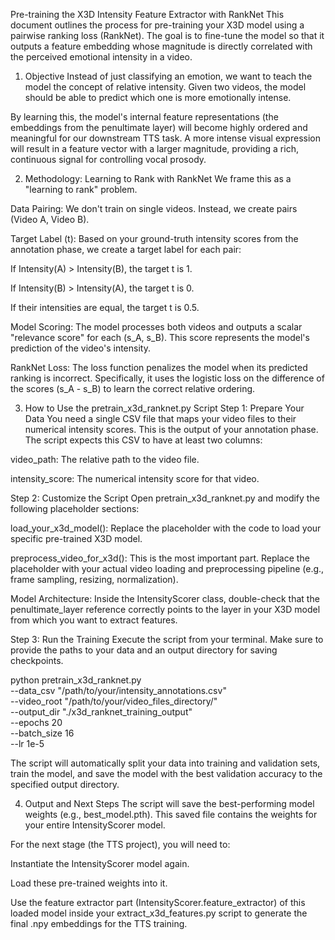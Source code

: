 Pre-training the X3D Intensity Feature Extractor with RankNet
This document outlines the process for pre-training your X3D model using a pairwise ranking loss (RankNet). The goal is to fine-tune the model so that it outputs a feature embedding whose magnitude is directly correlated with the perceived emotional intensity in a video.

1. Objective
   Instead of just classifying an emotion, we want to teach the model the concept of relative intensity. Given two videos, the model should be able to predict which one is more emotionally intense.

By learning this, the model's internal feature representations (the embeddings from the penultimate layer) will become highly ordered and meaningful for our downstream TTS task. A more intense visual expression will result in a feature vector with a larger magnitude, providing a rich, continuous signal for controlling vocal prosody.

2. Methodology: Learning to Rank with RankNet
   We frame this as a "learning to rank" problem.

Data Pairing: We don't train on single videos. Instead, we create pairs (Video A, Video B).

Target Label (t): Based on your ground-truth intensity scores from the annotation phase, we create a target label for each pair:

If Intensity(A) > Intensity(B), the target t is 1.

If Intensity(B) > Intensity(A), the target t is 0.

If their intensities are equal, the target t is 0.5.

Model Scoring: The model processes both videos and outputs a scalar "relevance score" for each (s_A, s_B). This score represents the model's prediction of the video's intensity.

RankNet Loss: The loss function penalizes the model when its predicted ranking is incorrect. Specifically, it uses the logistic loss on the difference of the scores (s_A - s_B) to learn the correct relative ordering.

3. How to Use the pretrain_x3d_ranknet.py Script
   Step 1: Prepare Your Data
   You need a single CSV file that maps your video files to their numerical intensity scores. This is the output of your annotation phase. The script expects this CSV to have at least two columns:

video_path: The relative path to the video file.

intensity_score: The numerical intensity score for that video.

Step 2: Customize the Script
Open pretrain_x3d_ranknet.py and modify the following placeholder sections:

load_your_x3d_model(): Replace the placeholder with the code to load your specific pre-trained X3D model.

preprocess_video_for_x3d(): This is the most important part. Replace the placeholder with your actual video loading and preprocessing pipeline (e.g., frame sampling, resizing, normalization).

Model Architecture: Inside the IntensityScorer class, double-check that the penultimate_layer reference correctly points to the layer in your X3D model from which you want to extract features.

Step 3: Run the Training
Execute the script from your terminal. Make sure to provide the paths to your data and an output directory for saving checkpoints.

python pretrain_x3d_ranknet.py \
 --data_csv "/path/to/your/intensity_annotations.csv" \
 --video_root "/path/to/your/video_files_directory/" \
 --output_dir "./x3d_ranknet_training_output" \
 --epochs 20 \
 --batch_size 16 \
 --lr 1e-5

The script will automatically split your data into training and validation sets, train the model, and save the model with the best validation accuracy to the specified output directory.

4. Output and Next Steps
   The script will save the best-performing model weights (e.g., best_model.pth). This saved file contains the weights for your entire IntensityScorer model.

For the next stage (the TTS project), you will need to:

Instantiate the IntensityScorer model again.

Load these pre-trained weights into it.

Use the feature extractor part (IntensityScorer.feature_extractor) of this loaded model inside your extract_x3d_features.py script to generate the final .npy embeddings for the TTS training.
